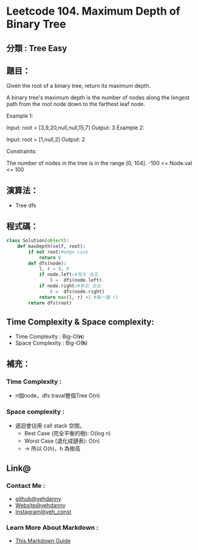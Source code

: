 # Leetcode  104. Maximum Depth of Binary Tree

## 分類 : Tree Easy

## 題目：
Given the root of a binary tree, return its maximum depth.

A binary tree's maximum depth is the number of nodes along the longest path from the root node down to the farthest leaf node.

Example 1:

Input: root = [3,9,20,null,null,15,7]
Output: 3
Example 2:

Input: root = [1,null,2]
Output: 2
 
Constraints:

The number of nodes in the tree is in the range [0, 104].
-100 <= Node.val <= 100

## 演算法：
- Tree dfs

## 程式碼：
```python
class Solution(object):
    def maxDepth(self, root):
        if not root:#edge case
            return 0
        def dfs(node):
            l, r = 0, 0
            if node.left:#有左 去左
                l =  dfs(node.left)
            if node.right:#有右 去右 
                r =  dfs(node.right)  
            return max(l, r) +1 #每一層 +1
        return dfs(root)
```
## Time Complexity & Space complexity:
- Time Complexity   :   Big-O(__n__)
- Space Complexity   :  Big-O(__h__)

## 補充：
### Time Complexity :
- n個node，dfs traval整個Tree O(n)
### Space complexity :
- 遞迴會佔用 call stack 空間。
  - Best Case (完全平衡的樹): O(log n)
  - Worst Case (退化成鏈表): O(n)
  - → 所以 O(h)，h 為樹高

## Link@
### Contact Me : 
- [github@yehdanny](https://github.com/yehdanny)
- [Website@yehdanny](https://yehdanny.github.io/mypage/html/index.html)
- [Instagram@yeh_const](https://www.instagram.com/yeh_const?igsh=MTVlNTl2eGVkeWI2MA%3D%3D&utm_source=qr)
### Learn More About Markdown :
- [This Markdown Guide](https://www.markdownguide.org/)
